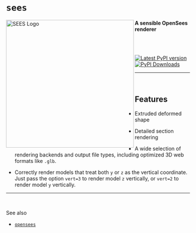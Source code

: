 # `sees`

<!--
<img align="left" src="https://raw.githubusercontent.com/BRACE2/OpenSeesRT/master/docs/figures/banner.png" width="150px" alt="OpenSees">
-->

<img align="left" src="https://github.com/BRACE2/OpenSeesRT/blob/master/docs/figures/hockling.png?raw=true" width="350px" alt="SEES Logo">

<!--
https://github.com/claudioperez/sees/blob/master/docs/figures/hockling.png?raw=true
-->


**A sensible OpenSees renderer**


<br>

<!-- 
-------------------------------------------------------------------- 
-->

<br>

<div style="align:center">

[![Latest PyPI version](https://img.shields.io/pypi/v/sees?logo=pypi&style=for-the-badge)](https://pypi.python.org/pypi/sees)
[![PyPI Downloads](https://img.shields.io/pypi/dm/sees?style=for-the-badge)](https://pypi.org/project/sees)

<!--
[![Latest conda-forge version](https://img.shields.io/conda/vn/conda-forge/sees?logo=conda-forge&style=for-the-badge)](https://anaconda.org/conda-forge/sees)
[![](https://img.shields.io/conda/v/sees/sees?color=%23660505&style=for-the-badge)](https://anaconda.org/sees/sees)
-->

</div>

<!-- 
-------------------------------------------------------------------- 
-->



<!-- Badge links -->

[pypi-d-image]: https://img.shields.io/pypi/dm/sees.svg
[license-badge]: https://img.shields.io/pypi/l/sees.svg
[pypi-d-link]: https://pypi.org/project/sees
[pypi-v-image]: https://img.shields.io/pypi/v/sees.svg
[pypi-v-link]: https://pypi.org/project/sees


-------------------------------------------------------------------- 

<br>

## Features

- Extruded deformed shape

- Detailed section rendering

- A wide selection of rendering backends and output file types, including 
  optimized 3D web formats like `.glb`.

- Correctly render models that treat both `y` or `z` as the
  vertical coordinate. Just pass the  option `vert=3` to render
  model `z` vertically, or `vert=2` to render model `y` vertically.

-------------------------------------------------------------------- 

<br>

See also

- [`opensees`](pypi.org/project/opensees)


